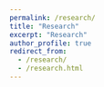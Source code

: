 ```yaml
---
permalink: /research/
title: "Research"
excerpt: "Research"
author_profile: true
redirect_from:
  - /research/
  - /research.html
---
```

